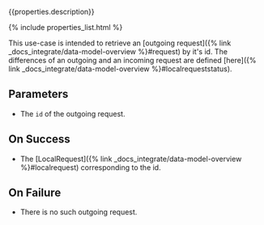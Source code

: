 {{properties.description}}

{% include properties_list.html %}

This use-case is intended to retrieve an [outgoing request]({% link _docs_integrate/data-model-overview %}#request)
by it's id. The differences of an outgoing and an incoming request are defined [here]({% link _docs_integrate/data-model-overview %}#localrequeststatus).

## Parameters

- The `id` of the outgoing request.

## On Success

- The [LocalRequest]({% link _docs_integrate/data-model-overview %}#localrequest) corresponding to the id.

## On Failure

- There is no such outgoing request.
